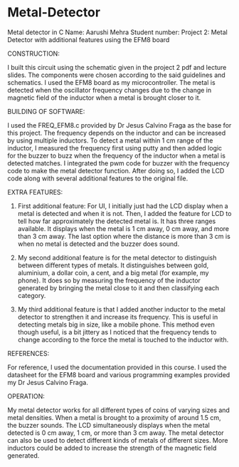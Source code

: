 # Metal-Detector
Metal detector in C
Name: Aarushi Mehra
Student number: 
Project 2: Metal Detector with additional features using the EFM8 board

CONSTRUCTION: 

I built this circuit using the schematic given in the project 2 pdf and lecture slides. 
The components were chosen according to the said guidelines and schematics. 
I used the EFM8 board as my microcontroller. The metal is detected when the oscillator frequency 
changes due to the change in magnetic field of the inductor when a metal is brought closer to it. 

 
BUILDING OF SOFTWARE:

I used the FREQ_EFM8.c provided by Dr Jesus Calvino Fraga as the base for this project. 
The frequency depends on the inductor and can be increased by using multiple inductors.
To detect a metal within 1 cm range of the inductor, I measured the frequency first using
 putty and then added logic for the buzzer to buzz when the frequency of the inductor when a 
metal is detected matches. I integrated the pwm code for buzzer with the frequency code to make
 the metal detector function. After doing so, I added the LCD code along with several additional features to the original file. 

EXTRA FEATURES: 
 
1)	First additional feature: For UI, I initially just had the LCD display when a metal is 
detected and when it is not. Then, I added the feature for LCD to tell how far approximately the 
detected metal is. It has three ranges available. It displays when the metal is 1 cm away, 0 cm 
away, and more than 3 cm away. The last option where the distance is more than 3 cm is when no
 metal is detected and the buzzer does sound. 

2)	My second additional feature is for the metal detector to distinguish between different types
 of metals. It distinguishes between gold, aluminium, a dollar coin, a cent, and a big metal (for example, my phone).
 It does so by measuring the frequency of the inductor generated by bringing the metal close to it and then classifying each category.

3)	My third additional feature is that I added another inductor to the metal detector to strengthen 
it and increase its frequency. This is useful in detecting metals big in size, like a mobile phone. This 
method even though useful, is a bit jittery as I noticed that the frequency tends to change according to the 
force the metal is touched to the inductor with. 

REFERENCES: 

For reference, I used the documentation provided in this course. I used the datasheet for the EFM8 
board and various programming examples provided my Dr Jesus Calvino Fraga.

OPERATION: 

My metal detector works for all different types of coins of varying sizes and metal densities. 
When a metal is brought to a proximity of around 1.5 cm, the buzzer sounds. The LCD simultaneously 
displays when the metal detected is 0 cm away, 1 cm, or more than 3 cm away. 
The metal detector can also be used to detect different kinds of metals of different sizes. 
More inductors could be added to increase the strength of the magnetic field generated. 
